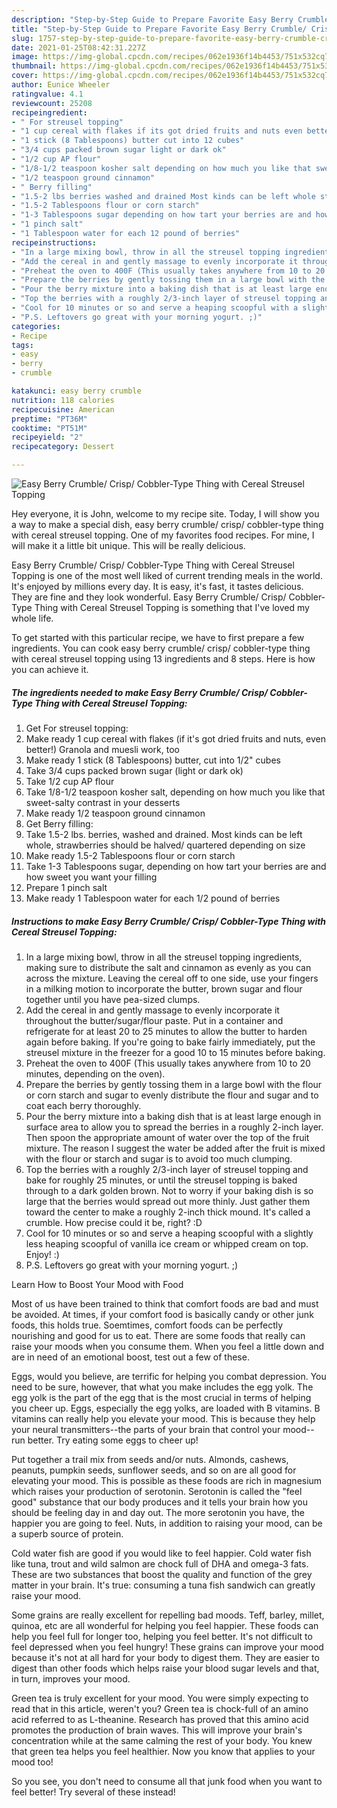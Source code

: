```yaml
---
description: "Step-by-Step Guide to Prepare Favorite Easy Berry Crumble/ Crisp/ Cobbler-Type Thing with Cereal Streusel Topping"
title: "Step-by-Step Guide to Prepare Favorite Easy Berry Crumble/ Crisp/ Cobbler-Type Thing with Cereal Streusel Topping"
slug: 1757-step-by-step-guide-to-prepare-favorite-easy-berry-crumble-crisp-cobbler-type-thing-with-cereal-streusel-topping
date: 2021-01-25T08:42:31.227Z
image: https://img-global.cpcdn.com/recipes/062e1936f14b4453/751x532cq70/easy-berry-crumble-crisp-cobbler-type-thing-with-cereal-streusel-topping-recipe-main-photo.jpg
thumbnail: https://img-global.cpcdn.com/recipes/062e1936f14b4453/751x532cq70/easy-berry-crumble-crisp-cobbler-type-thing-with-cereal-streusel-topping-recipe-main-photo.jpg
cover: https://img-global.cpcdn.com/recipes/062e1936f14b4453/751x532cq70/easy-berry-crumble-crisp-cobbler-type-thing-with-cereal-streusel-topping-recipe-main-photo.jpg
author: Eunice Wheeler
ratingvalue: 4.1
reviewcount: 25208
recipeingredient:
- " For streusel topping"
- "1 cup cereal with flakes if its got dried fruits and nuts even better Granola and muesli work too"
- "1 stick (8 Tablespoons) butter cut into 12 cubes"
- "3/4 cups packed brown sugar light or dark ok"
- "1/2 cup AP flour"
- "1/8-1/2 teaspoon kosher salt depending on how much you like that sweetsalty contrast in your desserts"
- "1/2 teaspoon ground cinnamon"
- " Berry filling"
- "1.5-2 lbs berries washed and drained Most kinds can be left whole strawberries should be halved quartered depending on size"
- "1.5-2 Tablespoons flour or corn starch"
- "1-3 Tablespoons sugar depending on how tart your berries are and how sweet you want your filling"
- "1 pinch salt"
- "1 Tablespoon water for each 12 pound of berries"
recipeinstructions:
- "In a large mixing bowl, throw in all the streusel topping ingredients, making sure to distribute the salt and cinnamon as evenly as you can across the mixture. Leaving the cereal off to one side, use your fingers in a milking motion to incorporate the butter, brown sugar and flour together until you have pea-sized clumps."
- "Add the cereal in and gently massage to evenly incorporate it throughout the butter/sugar/flour paste. Put in a container and refrigerate for at least 20 to 25 minutes to allow the butter to harden again before baking. If you&#39;re going to bake fairly immediately, put the streusel mixture in the freezer for a good 10 to 15 minutes before baking."
- "Preheat the oven to 400F (This usually takes anywhere from 10 to 20 minutes, depending on the oven)."
- "Prepare the berries by gently tossing them in a large bowl with the flour or corn starch and sugar to evenly distribute the flour and sugar and to coat each berry thoroughly."
- "Pour the berry mixture into a baking dish that is at least large enough in surface area to allow you to spread the berries in a roughly 2-inch layer. Then spoon the appropriate amount of water over the top of the fruit mixture. The reason I suggest the water be added after the fruit is mixed with the flour or starch and sugar is to avoid too much clumping."
- "Top the berries with a roughly 2/3-inch layer of streusel topping and bake for roughly 25 minutes, or until the streusel topping is baked through to a dark golden brown. Not to worry if your baking dish is so large that the berries would spread out more thinly. Just gather them toward the center to make a roughly 2-inch thick mound. It&#39;s called a crumble. How precise could it be, right? :D"
- "Cool for 10 minutes or so and serve a heaping scoopful with a slightly less heaping scoopful of vanilla ice cream or whipped cream on top. Enjoy! :)"
- "P.S. Leftovers go great with your morning yogurt. ;)"
categories:
- Recipe
tags:
- easy
- berry
- crumble

katakunci: easy berry crumble 
nutrition: 118 calories
recipecuisine: American
preptime: "PT36M"
cooktime: "PT51M"
recipeyield: "2"
recipecategory: Dessert

---
```



![Easy Berry Crumble/ Crisp/ Cobbler-Type Thing with Cereal Streusel Topping](https://img-global.cpcdn.com/recipes/062e1936f14b4453/751x532cq70/easy-berry-crumble-crisp-cobbler-type-thing-with-cereal-streusel-topping-recipe-main-photo.jpg)

Hey everyone, it is John, welcome to my recipe site. Today, I will show you a way to make a special dish, easy berry crumble/ crisp/ cobbler-type thing with cereal streusel topping. One of my favorites food recipes. For mine, I will make it a little bit unique. This will be really delicious.

Easy Berry Crumble/ Crisp/ Cobbler-Type Thing with Cereal Streusel Topping is one of the most well liked of current trending meals in the world. It's enjoyed by millions every day. It is easy, it's fast, it tastes delicious. They are fine and they look wonderful. Easy Berry Crumble/ Crisp/ Cobbler-Type Thing with Cereal Streusel Topping is something that I've loved my whole life.




To get started with this particular recipe, we have to first prepare a few ingredients. You can cook easy berry crumble/ crisp/ cobbler-type thing with cereal streusel topping using 13 ingredients and 8 steps. Here is how you can achieve it.

<!--inarticleads1-->

##### The ingredients needed to make Easy Berry Crumble/ Crisp/ Cobbler-Type Thing with Cereal Streusel Topping:

1. Get  For streusel topping:
1. Make ready 1 cup cereal with flakes (if it&#39;s got dried fruits and nuts, even better!) Granola and muesli work, too
1. Make ready 1 stick (8 Tablespoons) butter, cut into 1/2&#34; cubes
1. Take 3/4 cups packed brown sugar (light or dark ok)
1. Take 1/2 cup AP flour
1. Take 1/8-1/2 teaspoon kosher salt, depending on how much you like that sweet-salty contrast in your desserts
1. Make ready 1/2 teaspoon ground cinnamon
1. Get  Berry filling:
1. Take 1.5-2 lbs. berries, washed and drained. Most kinds can be left whole, strawberries should be halved/ quartered depending on size
1. Make ready 1.5-2 Tablespoons flour or corn starch
1. Take 1-3 Tablespoons sugar, depending on how tart your berries are and how sweet you want your filling
1. Prepare 1 pinch salt
1. Make ready 1 Tablespoon water for each 1/2 pound of berries




<!--inarticleads2-->

##### Instructions to make Easy Berry Crumble/ Crisp/ Cobbler-Type Thing with Cereal Streusel Topping:

1. In a large mixing bowl, throw in all the streusel topping ingredients, making sure to distribute the salt and cinnamon as evenly as you can across the mixture. Leaving the cereal off to one side, use your fingers in a milking motion to incorporate the butter, brown sugar and flour together until you have pea-sized clumps.
1. Add the cereal in and gently massage to evenly incorporate it throughout the butter/sugar/flour paste. Put in a container and refrigerate for at least 20 to 25 minutes to allow the butter to harden again before baking. If you&#39;re going to bake fairly immediately, put the streusel mixture in the freezer for a good 10 to 15 minutes before baking.
1. Preheat the oven to 400F (This usually takes anywhere from 10 to 20 minutes, depending on the oven).
1. Prepare the berries by gently tossing them in a large bowl with the flour or corn starch and sugar to evenly distribute the flour and sugar and to coat each berry thoroughly.
1. Pour the berry mixture into a baking dish that is at least large enough in surface area to allow you to spread the berries in a roughly 2-inch layer. Then spoon the appropriate amount of water over the top of the fruit mixture. The reason I suggest the water be added after the fruit is mixed with the flour or starch and sugar is to avoid too much clumping.
1. Top the berries with a roughly 2/3-inch layer of streusel topping and bake for roughly 25 minutes, or until the streusel topping is baked through to a dark golden brown. Not to worry if your baking dish is so large that the berries would spread out more thinly. Just gather them toward the center to make a roughly 2-inch thick mound. It&#39;s called a crumble. How precise could it be, right? :D
1. Cool for 10 minutes or so and serve a heaping scoopful with a slightly less heaping scoopful of vanilla ice cream or whipped cream on top. Enjoy! :)
1. P.S. Leftovers go great with your morning yogurt. ;)




Learn How to Boost Your Mood with Food


Most of us have been trained to think that comfort foods are bad and must be avoided. At times, if your comfort food is basically candy or other junk foods, this holds true. Soemtimes, comfort foods can be perfectly nourishing and good for us to eat. There are some foods that really can raise your moods when you consume them. When you feel a little down and are in need of an emotional boost, test out a few of these.

Eggs, would you believe, are terrific for helping you combat depression. You need to be sure, however, that what you make includes the egg yolk. The egg yolk is the part of the egg that is the most crucial in terms of helping you cheer up. Eggs, especially the egg yolks, are loaded with B vitamins. B vitamins can really help you elevate your mood. This is because they help your neural transmitters--the parts of your brain that control your mood--run better. Try eating some eggs to cheer up!

Put together a trail mix from seeds and/or nuts. Almonds, cashews, peanuts, pumpkin seeds, sunflower seeds, and so on are all good for elevating your mood. This is possible as these foods are rich in magnesium which raises your production of serotonin. Serotonin is called the "feel good" substance that our body produces and it tells your brain how you should be feeling day in and day out. The more serotonin you have, the happier you are going to feel. Nuts, in addition to raising your mood, can be a superb source of protein.

Cold water fish are good if you would like to feel happier. Cold water fish like tuna, trout and wild salmon are chock full of DHA and omega-3 fats. These are two substances that boost the quality and function of the grey matter in your brain. It's true: consuming a tuna fish sandwich can greatly raise your mood. 

Some grains are really excellent for repelling bad moods. Teff, barley, millet, quinoa, etc are all wonderful for helping you feel happier. These foods can help you feel full for longer too, helping you feel better. It's not difficult to feel depressed when you feel hungry! These grains can improve your mood because it's not at all hard for your body to digest them. They are easier to digest than other foods which helps raise your blood sugar levels and that, in turn, improves your mood.

Green tea is truly excellent for your mood. You were simply expecting to read that in this article, weren't you? Green tea is chock-full of an amino acid referred to as L-theanine. Research has proved that this amino acid promotes the production of brain waves. This will improve your brain's concentration while at the same calming the rest of your body. You knew that green tea helps you feel healthier. Now you know that applies to your mood too!

So you see, you don't need to consume all that junk food when you want to feel better! Try several of these instead!

